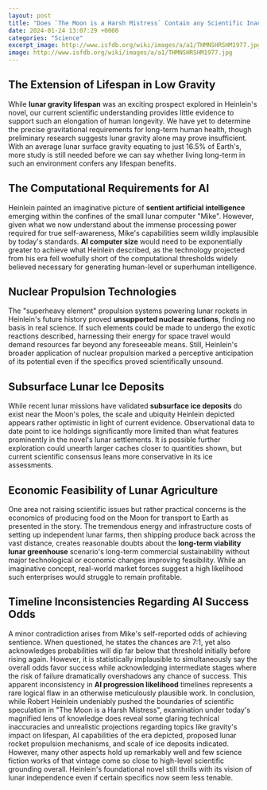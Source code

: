 ```yaml
---
layout: post
title: "Does `The Moon is a Harsh Mistress` Contain any Scientific Inaccuracies Based on What we Know Today?"
date: 2024-01-24 13:07:29 +0000
categories: "Science"
excerpt_image: http://www.isfdb.org/wiki/images/a/a1/THMNSHRSHM1977.jpg
image: http://www.isfdb.org/wiki/images/a/a1/THMNSHRSHM1977.jpg
---
```


## The Extension of Lifespan in Low Gravity  
While **lunar gravity lifespan** was an exciting prospect explored in Heinlein's novel, our current scientific understanding provides little evidence to support such an elongation of human longevity. We have yet to determine the precise gravitational requirements for long-term human health, though preliminary research suggests lunar gravity alone may prove insufficient. With an average lunar surface gravity equating to just 16.5% of Earth's, more study is still needed before we can say whether living long-term in such an environment confers any lifespan benefits.
## The Computational Requirements for AI  
Heinlein painted an imaginative picture of **sentient artificial intelligence** emerging within the confines of the small lunar computer "Mike". However, given what we now understand about the immense processing power required for true self-awareness, Mike's capabilities seem wildly implausible by today's standards. **AI computer size** would need to be exponentially greater to achieve what Heinlein described, as the technology projected from his era fell woefully short of the computational thresholds widely believed necessary for generating human-level or superhuman intelligence.  
## Nuclear Propulsion Technologies  
The "superheavy element" propulsion systems powering lunar rockets in Heinlein's future history proved **unsupported nuclear reactions**, finding no basis in real science. If such elements could be made to undergo the exotic reactions described, harnessing their energy for space travel would demand resources far beyond any foreseeable means. Still, Heinlein's broader application of nuclear propulsion marked a perceptive anticipation of its potential even if the specifics proved scientifically unsound.
## Subsurface Lunar Ice Deposits
While recent lunar missions have validated **subsurface ice deposits** do exist near the Moon's poles, the scale and ubiquity Heinlein depicted appears rather optimistic in light of current evidence. Observational data to date point to ice holdings significantly more limited than what features prominently in the novel's lunar settlements. It is possible further exploration could unearth larger caches closer to quantities shown, but current scientific consensus leans more conservative in its ice assessments.
## Economic Feasibility of Lunar Agriculture 
One area not raising scientific issues but rather practical concerns is the economics of producing food on the Moon for transport to Earth as presented in the story. The tremendous energy and infrastructure costs of setting up independent lunar farms, then shipping produce back across the vast distance, creates reasonable doubts about the **long-term viability lunar greenhouse** scenario's long-term commercial sustainability without major technological or economic changes improving feasibility. While an imaginative concept, real-world market forces suggest a high likelihood such enterprises would struggle to remain profitable.
## Timeline Inconsistencies Regarding AI Success Odds
A minor contradiction arises from Mike's self-reported odds of achieving sentience. When questioned, he states the chances are 7:1, yet also acknowledges probabilities will dip far below that threshold initially before rising again. However, it is statistically implausible to simultaneously say the overall odds favor success while acknowledging intermediate stages where the risk of failure dramatically overshadows any chance of success. This apparent inconsistency in **AI progression likelihood** timelines represents a rare logical flaw in an otherwise meticulously plausible work.
In conclusion, while Robert Heinlein undeniably pushed the boundaries of scientific speculation in "The Moon is a Harsh Mistress", examination under today's magnified lens of knowledge does reveal some glaring technical inaccuracies and unrealistic projections regarding topics like gravity's impact on lifespan, AI capabilities of the era depicted, proposed lunar rocket propulsion mechanisms, and scale of ice deposits indicated. However, many other aspects hold up remarkably well and few science fiction works of that vintage come so close to high-level scientific grounding overall. Heinlein's foundational novel still thrills with its vision of lunar independence even if certain specifics now seem less tenable.